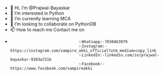 - 👋 Hi, I’m @Prajwal-Bayaskar
- 👀 I’m interested in Python
- 🌱 I’m currently learning MCA
- 💞️ I’m looking to collaborate on PythonDB
- 📫 How to reach me Contact me on  
-                                   ✨Whatsapp:-7030463979 
                                    ✨Instagram:-https://instagram.com/vampire_akki_official?utm_medium=copy_link  
                                    ✨LinkedIn:-linkedin.com/in/prajwal-bayaskar-9393a721b  
                                    ✨Facebook:-https://www.facebook.com/vampireakki

